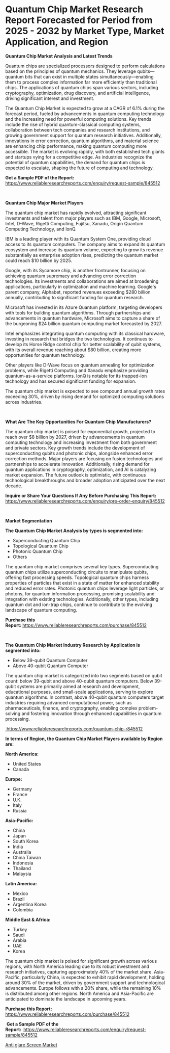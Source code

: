 <p><h1>Quantum Chip Market Research Report Forecasted for Period from 2025 -  2032 by Market Type, Market Application, and Region</h1></p><p><strong>Quantum Chip Market Analysis and Latest Trends</strong></p>
<p><p>Quantum chips are specialized processors designed to perform calculations based on the principles of quantum mechanics. They leverage qubits—quantum bits that can exist in multiple states simultaneously—enabling them to process complex information far more efficiently than traditional chips. The applications of quantum chips span various sectors, including cryptography, optimization, drug discovery, and artificial intelligence, driving significant interest and investment.</p><p>The Quantum Chip Market is expected to grow at a CAGR of 6.1% during the forecast period, fueled by advancements in quantum computing technology and the increasing need for powerful computing solutions. Key trends include the rise of hybrid quantum-classical computing systems, collaboration between tech companies and research institutions, and growing government support for quantum research initiatives. Additionally, innovations in error correction, quantum algorithms, and material science are enhancing chip performance, making quantum computing more accessible. The market is evolving rapidly, with both established tech giants and startups vying for a competitive edge. As industries recognize the potential of quantum capabilities, the demand for quantum chips is expected to escalate, shaping the future of computing and technology.</p></p>
<p><strong>Get a Sample PDF of the Report:&nbsp;</strong> <a href="https://www.reliableresearchreports.com/enquiry/request-sample/845512?utm_campaign=2957&utm_medium=2&utm_source=Github&utm_content=ia&utm_term=06042025&utm_id=quantum-chip">https://www.reliableresearchreports.com/enquiry/request-sample/845512</a></p>
<p>&nbsp;</p>
<p><strong>Quantum Chip Major Market Players</strong></p>
<p><p>The quantum chip market has rapidly evolved, attracting significant investments and talent from major players such as IBM, Google, Microsoft, Intel, D-Wave, Rigetti Computing, Fujitsu, Xanadu, Origin Quantum Computing Technology, and IonQ. </p><p>IBM is a leading player with its Quantum System One, providing cloud access to its quantum computers. The company aims to expand its quantum ecosystem and increase its quantum volume, expecting to grow its revenue substantially as enterprise adoption rises, predicting the quantum market could reach $10 billion by 2025.</p><p>Google, with its Sycamore chip, is another frontrunner, focusing on achieving quantum supremacy and advancing error correction technologies. Its investments and collaborations are aimed at broadening applications, particularly in optimization and machine learning. Google's parent company, Alphabet, reported revenues exceeding $280 billion annually, contributing to significant funding for quantum research.</p><p>Microsoft has invested in its Azure Quantum platform, targeting developers with tools for building quantum algorithms. Through partnerships and advancements in quantum hardware, Microsoft aims to capture a share of the burgeoning $24 billion quantum computing market forecasted by 2027.</p><p>Intel emphasizes integrating quantum computing with its classical hardware, investing in research that bridges the two technologies. It continues to develop its Horse Ridge control chip for better scalability of qubit systems, with its overall revenue reaching about $80 billion, creating more opportunities for quantum technology.</p><p>Other players like D-Wave focus on quantum annealing for optimization problems, while Rigetti Computing and Xanadu emphasize providing quantum-as-a-service platforms. IonQ is notable for its trapped-ion technology and has secured significant funding for expansion.</p><p>The quantum chip market is expected to see compound annual growth rates exceeding 30%, driven by rising demand for optimized computing solutions across industries.</p></p>
<p>&nbsp;</p>
<p><strong>What Are The Key Opportunities For Quantum Chip Manufacturers?</strong></p>
<p><p>The quantum chip market is poised for exponential growth, projected to reach over $8 billion by 2027, driven by advancements in quantum computing technology and increasing investment from both government and private sectors. Key growth trends include the development of superconducting qubits and photonic chips, alongside enhanced error correction methods. Major players are focusing on fusion technologies and partnerships to accelerate innovation. Additionally, rising demand for quantum applications in cryptography, optimization, and AI is catalyzing market expansion. The future outlook is optimistic, with continuous technological breakthroughs and broader adoption anticipated over the next decade.</p></p>
<p><strong>Inquire or Share Your Questions If Any Before Purchasing This Report:</strong> <a href="https://www.reliableresearchreports.com/enquiry/pre-order-enquiry/845512?utm_campaign=2957&utm_medium=2&utm_source=Github&utm_content=ia&utm_term=06042025&utm_id=quantum-chip">https://www.reliableresearchreports.com/enquiry/pre-order-enquiry/845512</a></p>
<p>&nbsp;</p>
<p><strong>Market Segmentation</strong></p>
<p><strong>The Quantum Chip Market Analysis by types is segmented into:</strong></p>
<p><ul><li>Superconducting Quantum Chip</li><li>Topological Quantum Chip</li><li>Photonic Quantum Chip</li><li>Others</li></ul></p>
<p><p>The quantum chip market comprises several key types. Superconducting quantum chips utilize superconducting circuits to manipulate qubits, offering fast processing speeds. Topological quantum chips harness properties of particles that exist in a state of matter for enhanced stability and reduced error rates. Photonic quantum chips leverage light particles, or photons, for quantum information processing, promising scalability and integration with existing technologies. Additionally, other types, including quantum dot and ion-trap chips, continue to contribute to the evolving landscape of quantum computing.</p></p>
<p><strong>Purchase this Report:&nbsp;</strong><a href="https://www.reliableresearchreports.com/purchase/845512?utm_campaign=2957&utm_medium=2&utm_source=Github&utm_content=ia&utm_term=06042025&utm_id=quantum-chip">https://www.reliableresearchreports.com/purchase/845512</a></p>
<p>&nbsp;</p>
<p><strong>The Quantum Chip Market Industry Research by Application is segmented into:</strong></p>
<p><ul><li>Below 39-qubit Quantum Computer</li><li>Above 40-qubit Quantum Computer</li></ul></p>
<p><p>The quantum chip market is categorized into two segments based on qubit count: below 39-qubit and above 40-qubit quantum computers. Below 39-qubit systems are primarily aimed at research and development, educational purposes, and small-scale applications, serving to explore quantum algorithms. In contrast, above 40-qubit quantum computers target industries requiring advanced computational power, such as pharmaceuticals, finance, and cryptography, enabling complex problem-solving and fostering innovation through enhanced capabilities in quantum processing.</p></p>
<p><a href="https://www.reliableresearchreports.com/quantum-chip-r845512?utm_campaign=2957&utm_medium=2&utm_source=Github&utm_content=ia&utm_term=06042025&utm_id=quantum-chip">&nbsp;https://www.reliableresearchreports.com/quantum-chip-r845512</a></p>
<p><strong>In terms of Region, the Quantum Chip Market Players available by Region are:</strong></p>
<p>
    <p> <strong> North America: </strong>
        <ul>
            <li>United States</li>
            <li>Canada</li>
        </ul>
        </p> 
    <p> <strong> Europe: </strong>
        <ul>
            <li>Germany</li>
            <li>France</li>
            <li>U.K.</li>
            <li>Italy</li>
            <li>Russia</li>
        </ul>
        </p> 
    <p> <strong> Asia-Pacific: </strong>
        <ul>
            <li>China</li>
            <li>Japan</li>
            <li>South Korea</li>
            <li>India</li>
            <li>Australia</li>
            <li>China Taiwan</li>
            <li>Indonesia</li>
            <li>Thailand</li>
            <li>Malaysia</li>
        </ul>
        </p> 
    <p> <strong> Latin America: </strong>
        <ul>
            <li>Mexico</li>
            <li>Brazil</li>
            <li>Argentina Korea</li>
            <li>Colombia</li>
        </ul>
        </p> 
    <p> <strong> Middle East & Africa: </strong>
        <ul>
            <li>Turkey</li>
            <li>Saudi</li>
            <li>Arabia</li>
            <li>UAE</li>
            <li>Korea</li>
        </ul>
    </p>
    </p>
<p><p>The quantum chip market is poised for significant growth across various regions, with North America leading due to its robust investment and research initiatives, capturing approximately 40% of the market share. Asia-Pacific, particularly China, is expected to exhibit rapid development, holding around 30% of the market, driven by government support and technological advancements. Europe follows with a 20% share, while the remaining 10% is distributed among other regions. North America and Asia-Pacific are anticipated to dominate the landscape in upcoming years.</p></p>
<p><strong>Purchase this Report: </strong><a href="https://www.reliableresearchreports.com/purchase/845512?utm_campaign=2957&utm_medium=2&utm_source=Github&utm_content=ia&utm_term=06042025&utm_id=quantum-chip">https://www.reliableresearchreports.com/purchase/845512</a></p>
<p>&nbsp;<strong>Get a Sample PDF of the Report:&nbsp;&nbsp;</strong><a href="https://www.reliableresearchreports.com/enquiry/request-sample/845512?utm_campaign=2957&utm_medium=2&utm_source=Github&utm_content=ia&utm_term=06042025&utm_id=quantum-chip">https://www.reliableresearchreports.com/enquiry/request-sample/845512</a></p>
<p><strong></strong></p>
<p><p><a href="https://github.com/popupioo/Market-Research-Report-List-1/blob/main/anti-glare-screen-market.md?utm_campaign=2957&utm_medium=2&utm_source=Github&utm_content=ia&utm_term=06042025&utm_id=quantum-chip">Anti glare Screen Market</a></p></p>